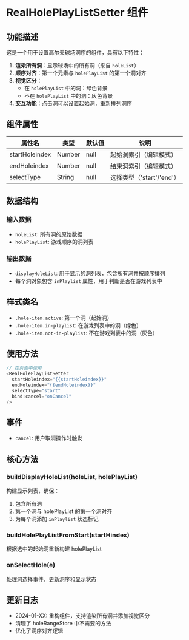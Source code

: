 # RealHolePlayListSetter 组件

## 功能描述

这是一个用于设置高尔夫球场洞序的组件，具有以下特性：

1. **渲染所有洞**：显示球场中的所有洞（来自 `holeList`）
2. **顺序对齐**：第一个元素与 `holePlayList` 的第一个洞对齐
3. **视觉区分**：
   - 在 `holePlayList` 中的洞：绿色背景
   - 不在 `holePlayList` 中的洞：灰色背景
4. **交互功能**：点击洞可以设置起始洞，重新排列洞序

## 组件属性

| 属性名 | 类型 | 默认值 | 说明 |
|--------|------|--------|------|
| startHoleindex | Number | null | 起始洞索引（编辑模式） |
| endHoleindex | Number | null | 结束洞索引（编辑模式） |
| selectType | String | null | 选择类型（'start'/'end'） |

## 数据结构

### 输入数据
- `holeList`: 所有洞的原始数据
- `holePlayList`: 游戏顺序的洞列表

### 输出数据
- `displayHoleList`: 用于显示的洞列表，包含所有洞并按顺序排列
- 每个洞对象包含 `inPlaylist` 属性，用于判断是否在游戏列表中

## 样式类名

- `.hole-item.active`: 第一个洞（起始洞）
- `.hole-item.in-playlist`: 在游戏列表中的洞（绿色）
- `.hole-item.not-in-playlist`: 不在游戏列表中的洞（灰色）

## 使用方法

```javascript
// 在页面中使用
<RealHolePlayListSetter 
  startHoleindex="{{startHoleindex}}"
  endHoleindex="{{endHoleindex}}"
  selectType="start"
  bind:cancel="onCancel"
/>
```

## 事件

- `cancel`: 用户取消操作时触发

## 核心方法

### buildDisplayHoleList(holeList, holePlayList)
构建显示列表，确保：
1. 包含所有洞
2. 第一个洞与 holePlayList 的第一个洞对齐
3. 为每个洞添加 `inPlaylist` 状态标记

### buildHolePlayListFromStart(startHindex)
根据选中的起始洞重新构建 holePlayList

### onSelectHole(e)
处理洞选择事件，更新洞序和显示状态

## 更新日志

- 2024-01-XX: 重构组件，支持渲染所有洞并添加视觉区分
- 清理了 holeRangeStore 中不需要的方法
- 优化了洞序对齐逻辑 
